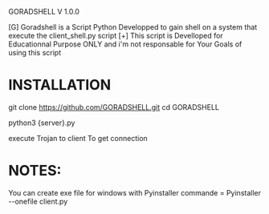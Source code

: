 GORADSHELL V 1.0.0

[G] Goradshell is a Script Python Developped to gain shell on a system that execute the client_shell.py script
[+] This script is Develloped for Educationnal Purpose ONLY and i'm not responsable for Your Goals of using this script 

INSTALLATION
============
git clone https://github.com/GORADSHELL.git
cd GORADSHELL

python3 {server}.py

execute Trojan to client To get connection 

NOTES:
====
You can create exe file for windows with Pyinstaller
commande = 
Pyinstaller --onefile client.py
